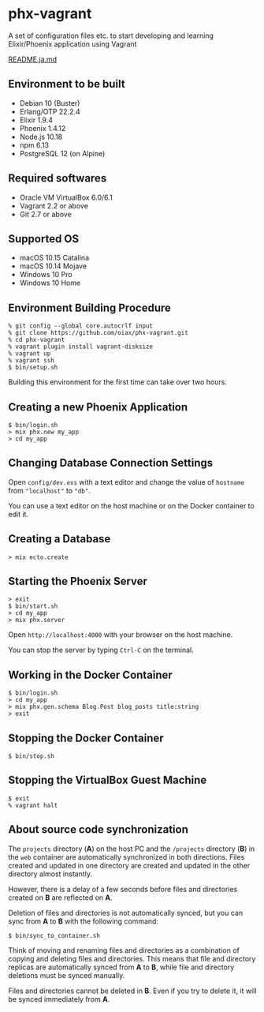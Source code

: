 # phx-vagrant

A set of configuration files etc. to start developing and learning Elixir/Phoenix application using Vagrant

[README.ja.md](README.ja.md)

## Environment to be built

* Debian 10 (Buster)
* Erlang/OTP 22.2.4
* Elixir 1.9.4
* Phoenix 1.4.12
* Node.js 10.18
* npm 6.13
* PostgreSQL 12 (on Alpine)

## Required softwares

* Oracle VM VirtualBox 6.0/6.1
* Vagrant 2.2 or above
* Git 2.7 or above

## Supported OS

* macOS 10.15 Catalina
* macOS 10.14 Mojave
* Windows 10 Pro
* Windows 10 Home

## Environment Building Procedure

```
% git config --global core.autocrlf input
% git clone https://github.com/oiax/phx-vagrant.git
% cd phx-vagrant
% vagrant plugin install vagrant-disksize
% vagrant up
% vagrant ssh
$ bin/setup.sh
```

Building this environment for the first time can take over two hours.

## Creating a new Phoenix Application

```
$ bin/login.sh
> mix phx.new my_app
> cd my_app
```

## Changing Database Connection Settings

Open `config/dev.exs` with a text editor and change the value of `hostname` from `"localhost"` to `"db"`.

You can use a text editor on the host machine or on the Docker container to edit it.

## Creating a Database

```
> mix ecto.create
```

## Starting the Phoenix Server

```
> exit
$ bin/start.sh
> cd my_app
> mix phx.server
```

Open `http://localhost:4000` with your browser on the host machine.

You can stop the server by typing `Ctrl-C` on the terminal.

## Working in the Docker Container

```
$ bin/login.sh
> cd my_app
> mix phx.gen.schema Blog.Post blog_posts title:string
> exit
```

## Stopping the Docker Container

```
$ bin/stop.sh
```

## Stopping the VirtualBox Guest Machine

```
$ exit
% vagrant halt
```

## About source code synchronization

The `projects` directory (**A**) on the host PC and the `/projects` directory (**B**)
in the `web` container are automatically synchronized in both directions.
Files created and updated in one directory are created and updated in the other directory almost instantly.

However, there is a delay of a few seconds before files and directories created on **B** are reflected on **A**.

Deletion of files and directories is not automatically synced, but you can sync from **A** to **B** with the following command:

```
$ bin/sync_to_container.sh
```

Think of moving and renaming files and directories as a combination of copying and deleting files and directories. This means that file and directory replicas are automatically synced from **A** to **B**, while file and directory deletions must be synced manually.

Files and directories cannot be deleted in **B**. Even if you try to delete it,
it will be synced immediately from **A**.
